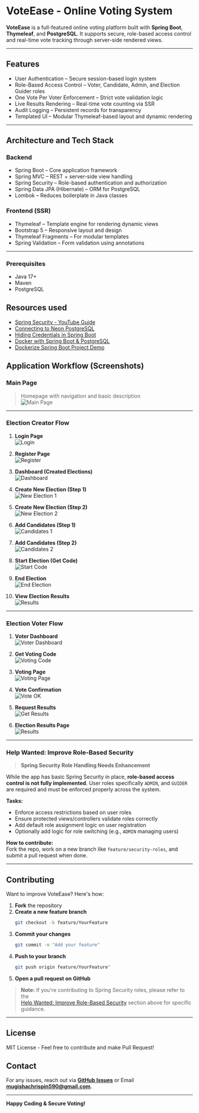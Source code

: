 # VoteEase - Online Voting System

**VoteEase** is a full-featured online voting platform built with **Spring Boot**, **Thymeleaf**, and **PostgreSQL**. It supports secure, role-based access control and real-time vote tracking through server-side rendered views.

---

## Features

- User Authentication – Secure session-based login system
- Role-Based Access Control – Voter, Candidate, Admin, and Election Guider roles
- One Vote Per Voter Enforcement – Strict vote validation logic
- Live Results Rendering – Real-time vote counting via SSR
- Audit Logging – Persistent records for transparency
- Templated UI – Modular Thymeleaf-based layout and dynamic rendering

---

## Architecture and Tech Stack

### Backend

- Spring Boot – Core application framework
- Spring MVC – REST + server-side view handling
- Spring Security – Role-based authentication and authorization
- Spring Data JPA (Hibernate) – ORM for PostgreSQL
- Lombok – Reduces boilerplate in Java classes

### Frontend (SSR)

- Thymeleaf – Template engine for rendering dynamic views
- Bootstrap 5 – Responsive layout and design
- Thymeleaf Fragments – For modular templates
- Spring Validation – Form validation using annotations

---

### Prerequisites

- Java 17+
- Maven
- PostgreSQL

## Resources used

- [Spring Security - YouTube Guide](https://www.youtube.com/watch?v=X7pGCmVxx10&t=689s)
- [Connecting to Neon PostgreSQL](https://neon.tech/docs/guides/java)
- [Hiding Credentials in Spring Boot](https://hackernoon.com/how-to-hide-credentials-in-spring-boot)
- [Docker with Spring Boot & PostgreSQL](https://medium.com/@saygiligozde/using-docker-compose-with-spring-boot-and-postgresql-235031106f9f)
- [Dockerize Spring Boot Project Demo](https://github.com/Mchiir/Java/blob/testdocker-java)

## Application Workflow (Screenshots)

### Main Page

> Homepage with navigation and basic description  
> ![Main Page](./images/home1.png)

---

### Election Creator Flow

1. **Login Page**  
   ![Login](./images/guider/1login.png)

2. **Register Page**  
   ![Register](./images/guider/2register.png)

3. **Dashboard (Created Elections)**  
   ![Dashboard](./images/guider/3created_elections1.png)

4. **Create New Election (Step 1)**  
   ![New Election 1](./images/guider/4new_election1.png)

5. **Create New Election (Step 2)**  
   ![New Election 2](./images/guider/5new_election2.png)

6. **Add Candidates (Step 1)**  
   ![Candidates 1](./images/guider/6candidates1.png)

7. **Add Candidates (Step 2)**  
   ![Candidates 2](./images/guider/7candidates2.png)

8. **Start Election (Get Code)**  
   ![Start Code](./images/guider/8starting_election_code.png)

9. **End Election**  
   ![End Election](./images/guider/9ending_election.png)

10. **View Election Results**  
    ![Results](./images/guider/10election_results.png)

---

### Election Voter Flow

1. **Voter Dashboard**  
   ![Voter Dashboard](./images/voter/1voter_dashb.png)

2. **Get Voting Code**  
   ![Voting Code](./images/voter/2getting_votting_code.png)

3. **Voting Page**  
   ![Voting Page](./images/voter/3voting_page.png)

4. **Vote Confirmation**  
   ![Vote OK](./images/voter/4voting_ok.png)

5. **Request Results**  
   ![Get Results](./images/voter/5election_res_init.png)

6. **Election Results Page**  
   ![Results](./images/voter/6election_results.png)

---

### Help Wanted: Improve Role-Based Security

> **Spring Security Role Handling Needs Enhancement**

While the app has basic Spring Security in place, **role-based access control is not fully implemented**. User roles specifically `ADMIN`, and `GUIDER` are required and must be enforced properly across the system.

**Tasks:**

- Enforce access restrictions based on user roles
- Ensure protected views/controllers validate roles correctly
- Add default role assignment logic on user registration
- Optionally add logic for role switching (e.g., `ADMIN` managing users)

**How to contribute:**  
Fork the repo, work on a new branch like `feature/security-roles`, and submit a pull request when done.

---

## Contributing

Want to improve VoteEase? Here's how:

1. **Fork** the repository
2. **Create a new feature branch**
   ```bash
   git checkout -b feature/YourFeature
   ```
3. **Commit your changes**
   ```bash
   git commit -m "Add your feature"
   ```
4. **Push to your branch**
   ```bash
   git push origin feature/YourFeature"
   ```
5. **Open a pull request on GitHub**

> **Note:** If you're contributing to Spring Security roles, please refer to the  
> [Help Wanted: Improve Role-Based Security](#help-wanted-improve-role-based-security) section above for specific guidance.

---

## License

MIT License - Feel free to contribute and make Pull Request!

## Contact

For any issues, reach out via **[GitHub Issues](https://github.com/Mchiir/voteEase/issues)** or Email **mugishachrispin590@gmail.com**.

---

**Happy Coding & Secure Voting!**
